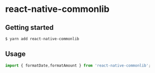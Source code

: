 
# react-native-commonlib

## Getting started

`$ yarn add react-native-commonlib`


## Usage
```javascript
import { formatDate,formatAmount } from 'react-native-commonlib';

```
  